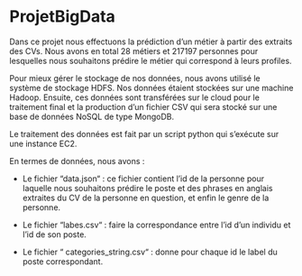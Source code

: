 # ProjetBigData

   Dans ce projet nous effectuons la prédiction d’un métier à partir des extraits des CVs. Nous avons en total 28 métiers et 217197 personnes pour lesquelles nous souhaitons prédire le métier qui correspond à leurs profiles.

Pour mieux gérer le stockage de nos données, nous avons utilisé le système de stockage HDFS. Nos données étaient stockées sur une machine Hadoop.
Ensuite, ces données sont transférées sur le cloud pour le traitement final et la production d’un fichier CSV qui sera stocké sur une base de données NoSQL de type MongoDB.

Le traitement des données est fait par un script python qui s’exécute sur une instance EC2.

En termes de données, nous avons :

  -	Le fichier “data.json“ : ce fichier contient l’id de la personne pour laquelle nous souhaitons prédire le poste et des phrases en anglais extraites du CV de la personne en question, et enfin le genre de la personne.

  -	 Le fichier “labes.csv“ : faire la correspondance entre l’id d’un individu et l’id de son poste.

  -	Le fichier “ categories_string.csv“ : donne pour chaque id le label du poste correspondant.
